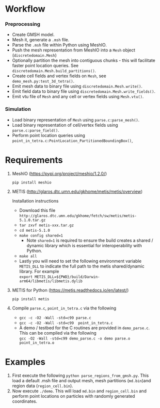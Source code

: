 # Workflow

### Preprocessing
* Create GMSH model.
* Mesh it, generate a `.msh` file.
* Parse the `.msh` file within Python using MeshIO.
* Push the mesh representation from MeshIO into a `Mesh` object (`discretedomain.Mesh`)
* Optionally partition the mesh into contiguous chunks - this will facilitate faster point location queries. See `discretedomain.Mesh.build_partitions()`.
* Create cell fields and vertex fields on `Mesh`, see `demo_mesh.py:test_3d_tetra()`.
* Emit mesh data to binary file using `discretedomain.Mesh.write()`.
* Emit field data to binary file using `discretedomain.Mesh.write_fields()`.
* Emit vtu file of `Mesh` and any cell or vertex fields using `Mesh.vtu()`.

### Simulation
* Load binary representation of `Mesh` using `parse.c:parse_mesh()`.
* Load binary representation of cell/vertex fields using `parse.c:parse_field()`.
* Perform point location queries using `point_in_tetra.c:PointLocation_PartitionedBoundingBox()`,



# Requirements

1. MeshIO  (https://pypi.org/project/meshio/1.2.0/)

    `pip install meshio`

   
2. METIS (http://glaros.dtc.umn.edu/gkhome/metis/metis/overview)

    Installation instructions

    * Download this file `http://glaros.dtc.umn.edu/gkhome/fetch/sw/metis/metis-5.1.0.tar.gz`
    * `tar zxvf metis-xxx.tar.gz`
    * `cd metis-5.1.0`
    * `make config shared=1`
        * Note `shared=1` is required to ensure the build creates a shared / dynamic library which is essential for interoperability with Python.
    * `make all`
    * Lastly you will need to set the following environment variable `METIS_DLL` to indicate the full path to the metis shared/dynamic library. For example  
        `export METIS_DLL=${PWD}/build/Darwin-arm64/libmetis/libmetis.dylib`

3. METIS for Python (https://metis.readthedocs.io/en/latest/)

    `pip install metis`
    
4. Compile `parse.c`, `point_in_tetra.c` via the following
    * `gcc -c -O2 -Wall -std=c99 parse.c`
    * `gcc -c -O2 -Wall -std=c99  point_in_tetra.c`
    * A demo / testbed for the C routines are provided in `demo_parse.c`. This can be compiled via the following  
    `gcc -O2 -Wall -std=c99 demo_parse.c -o demo parse.o point_in_tetra.o`
    

# Examples
1. First execute the following `python parse_regions_from_gmsh.py`. This load a default .msh file and output mesh, mesh partitions (`md.bin`)and region data (`region_cell.bin`).
2. Now execute `./demo`. This will load `md.bin` and `region_cell.bin` and perform point locations on particles with randomly generated coordinates.